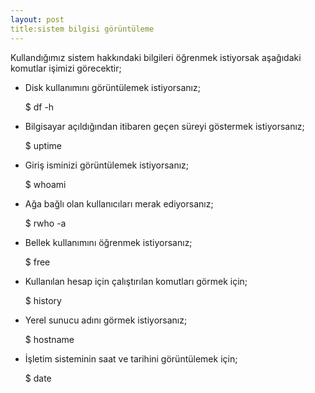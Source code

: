 ```yaml
---
layout: post
title:sistem bilgisi görüntüleme
---
```

Kullandığımız sistem hakkındaki bilgileri öğrenmek  istiyorsak aşağıdaki
komutlar işimizi görecektir;

-  Disk kullanımını görüntülemek istiyorsanız;

	$ df -h

- Bilgisayar açıldığından itibaren geçen süreyi göstermek istiyorsanız;

	$ uptime

- Giriş isminizi görüntülemek istiyorsanız;

	$ whoami

-  Ağa bağlı olan kullanıcıları merak ediyorsanız;

	$ rwho -a

-  Bellek kullanımını öğrenmek istiyorsanız;

	$ free

- Kullanılan hesap için çalıştırılan komutları görmek için;

	$ history

-  Yerel sunucu adını görmek istiyorsanız;

	$ hostname

- İşletim sisteminin saat ve tarihini görüntülemek için;

	$ date

